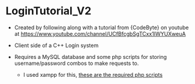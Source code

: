 # LoginTutorial_V2
* Created by following along with a tutorial from {CodeByte} on youtube at https://www.youtube.com/channel/UCfBfcgbSgTCxx1IWYUXweuA

* Client side of a C++ Login system

* Requires a MySQL database and some php scripts for storing username/password combos to make requests to.
  * I used xampp for this, [these are the required php scripts](https://github.com/spierceVR/LoginTutorial_V2/tree/master/php_backend/htdocs/files)
